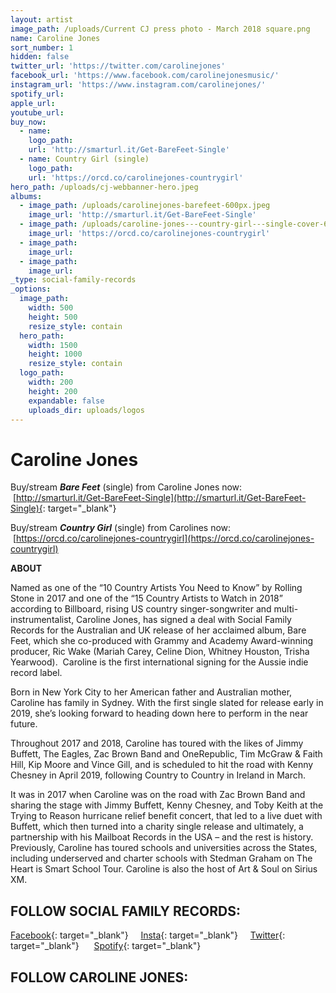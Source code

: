 ```yaml
---
layout: artist
image_path: /uploads/Current CJ press photo - March 2018 square.png
name: Caroline Jones
sort_number: 1
hidden: false
twitter_url: 'https://twitter.com/carolinejones'
facebook_url: 'https://www.facebook.com/carolinejonesmusic/'
instagram_url: 'https://www.instagram.com/carolinejones/'
spotify_url:
apple_url:
youtube_url:
buy_now:
  - name:
    logo_path:
    url: 'http://smarturl.it/Get-BareFeet-Single'
  - name: Country Girl (single)
    logo_path:
    url: 'https://orcd.co/carolinejones-countrygirl'
hero_path: /uploads/cj-webbanner-hero.jpeg
albums:
  - image_path: /uploads/carolinejones-barefeet-600px.jpeg
    image_url: 'http://smarturl.it/Get-BareFeet-Single'
  - image_path: /uploads/caroline-jones---country-girl---single-cover-600px.jpg
    image_url: 'https://orcd.co/carolinejones-countrygirl'
  - image_path:
    image_url:
  - image_path:
    image_url:
_type: social-family-records
_options:
  image_path:
    width: 500
    height: 500
    resize_style: contain
  hero_path:
    width: 1500
    height: 1000
    resize_style: contain
  logo_path:
    width: 200
    height: 200
    expandable: false
    uploads_dir: uploads/logos
---
```


# Caroline Jones

Buy/stream ***Bare Feet*** (single) from Caroline Jones now: &nbsp;[http://smarturl.it/Get-BareFeet-Single](http://smarturl.it/Get-BareFeet-Single){: target="_blank"}

Buy/stream ***Country Girl*** (single) from Carolines now: &nbsp;[https://orcd.co/carolinejones-countrygirl](https://orcd.co/carolinejones-countrygirl)

**ABOUT**

Named as one of the “10 Country Artists You Need to Know” by Rolling Stone in 2017 and one of the “15 Country Artists to Watch in 2018” according to Billboard, rising US country singer-songwriter and multi-instrumentalist, Caroline Jones, has signed a deal with Social Family Records for the Australian and UK release of her acclaimed album, Bare Feet, which she co-produced with Grammy and Academy Award-winning producer, Ric Wake (Mariah Carey, Celine Dion, Whitney Houston, Trisha Yearwood).&nbsp; Caroline is the first international signing for the Aussie indie record label.

Born in New York City to her American father and Australian mother, Caroline has family in Sydney. With the first single slated for release early in 2019, she’s looking forward to heading down here to perform in the near future.

Throughout 2017 and 2018, Caroline has toured with the likes of Jimmy Buffett, The Eagles, Zac Brown Band and OneRepublic, Tim McGraw & Faith Hill, Kip Moore and Vince Gill, and is scheduled to hit the road with Kenny Chesney in April 2019, following Country to Country in Ireland in March.

It was in 2017 when Caroline was on the road with Zac Brown Band and sharing the stage with Jimmy Buffett, Kenny Chesney, and Toby Keith at the Trying to Reason hurricane relief benefit concert, that led to a live duet with Buffett, which then turned into a charity single release and ultimately, a partnership with his Mailboat Records in the USA – and the rest is history.&nbsp; Previously, Caroline has toured schools and universities across the States, including underserved and charter schools with Stedman Graham on The Heart is Smart School Tour. Caroline is also the host of Art & Soul on Sirius XM.

## **FOLLOW SOCIAL FAMILY RECORDS:**

[Facebook](https://www.facebook.com/socialfamilyrecords/){: target="_blank"}&nbsp; &nbsp; &nbsp;[Insta](https://www.instagram.com/socialfamilyrecords/){: target="_blank"}&nbsp; &nbsp; &nbsp;[Twitter](https://twitter.com/SocialFamilyREC){: target="_blank"}&nbsp; &nbsp; &nbsp;&nbsp;[Spotify](https://open.spotify.com/user/socialfamilyrecords?si=jBde7q3FTHmYB6KTk-JWNA){: target="_blank"}

## **FOLLOW CAROLINE JONES:**